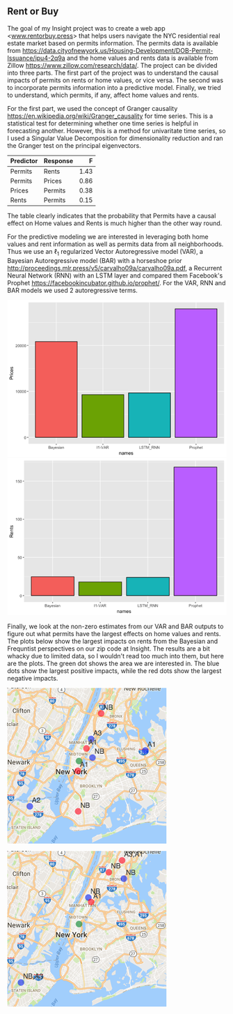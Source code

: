 Rent or Buy
-----------

The goal of my Insight project was to create a web app &lt;www.rentorbuy.press&gt; that helps users navigate the NYC residential real estate market based on permits information. The permits data is available from <https://data.cityofnewyork.us/Housing-Development/DOB-Permit-Issuance/ipu4-2q9a> and the home values and rents data is available from Zillow <https://www.zillow.com/research/data/>. The project can be divided into three parts. The first part of the project was to understand the causal impacts of permits on rents or home values, or vice versa. The second was to incorporate permits information into a predictive model. Finally, we tried to understand, which permits, if any, affect home values and rents.

For the first part, we used the concept of Granger causality <https://en.wikipedia.org/wiki/Granger_causality> for time series. This is a statistical test for determining whether one time series is helpful in forecasting another. However, this is a method for univaritate time series, so I used a Singular Value Decomposition for dimensionality reduction and ran the Granger test on the principal eigenvectors.

| Predictor | Response |     F|
|:----------|:---------|-----:|
| Permits   | Rents    |  1.43|
| Permits   | Prices   |  0.86|
| Prices    | Permits  |  0.38|
| Rents     | Permits  |  0.15|

The table clearly indicates that the probability that Permits have a causal effect on Home values and Rents is much higher than the other way round.

For the predictive modeling we are interested in leveraging both home values and rent information as well as permits data from all neighborhoods. Thus we use an ℓ<sub>1</sub> regularized Vector Autoregressive model (VAR), a Bayesian Autoregressive model (BAR) with a horseshoe prior <http://proceedings.mlr.press/v5/carvalho09a/carvalho09a.pdf>, a Recurrent Neural Network (RNN) with an LSTM layer and compared them Facebook's Prophet <https://facebookincubator.github.io/prophet/>. For the VAR, RNN and BAR models we used 2 autoregressive terms.

![](Readme_files/figure-markdown_github/predict-1.png)![](Readme_files/figure-markdown_github/predict-2.png)

Finally, we look at the non-zero estimates from our VAR and BAR outputs to figure out what permits have the largest effects on home values and rents. The plots below show the largest impacts on rents from the Bayesian and Frequntist perspectives on our zip code at Insight. The results are a bit whacky due to limited data, so I wouldn't read too much into them, but here are the plots. The green dot shows the area we are interested in. The blue dots show the largest positive impacts, while the red dots show the largest negative impacts.

![Bayesian Variable Selection](Screen%20Shot%202017-06-25%20at%208.18.41%20PM.png)

![Lasso Variable Selection](Screen%20Shot%202017-06-25%20at%208.35.07%20PM.png)
